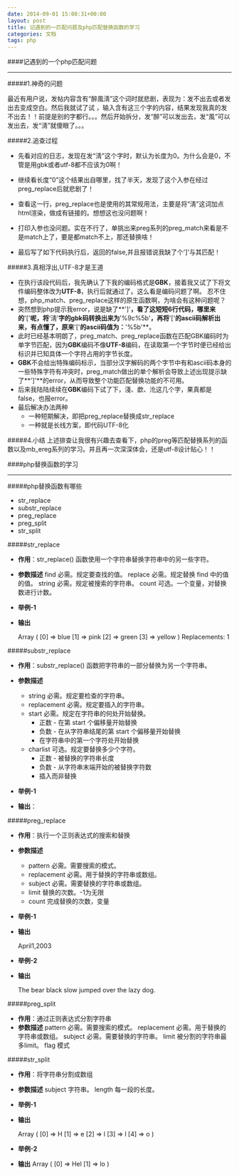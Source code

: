 ```yaml
---
date: 2014-09-01 15:08:31+00:00
layout: post
title: 记遇到的一匹配问题及php匹配替换函数的学习
categories: 文档
tags: php
---
```


####记遇到的一个php匹配问题


----------

#####1.神奇的问题

最近有用户说，发帖内容含有“醉風淸”这个词时就悲剧，表现为：发不出去或者发出去变成空白。然后我就试了试 ，输入含有这三个字的内容，结果发现我真的发不出去！！前提是别的字都行。。。然后开始拆分，发“醉”可以发出去，发“風”可以发出去，发“淸”就傻眼了。。。


#####2.追查过程

 - 先看对应的日志，发现在发“淸”这个字时，默认为长度为0。为什么会是0，不管是用gbk或者utf-8都不应该为0啊！
 - 继续看长度“0”这个结果出自哪里，找了半天，发现了这个入参在经过preg_replace后就悲剧了！
 - 查看这一行，preg_replace也是使用的其常规用法，主要是将“淸”这词加点html渲染，做成有链接的。想想这也没问题啊！
 - 打印入参也没问题。实在不行了，单挑出来preg系列的preg_match来看是不是match上了，要是都match不上，那还替换啥！
 - 最后写了如下代码执行后，返回的false,并且报错说我缺了个']'与其匹配！
 

    <?php 
    $pattern='/淸/';
    $txt='淸_哈哈_我来试试';
    $match = preg_match($pattern, $txt);
    if ($match===false) {
        echo 'fail';
    }
    ?> 


#####3.真相浮出,UTF-8才是王道
 - 在执行该段代码后，我先确认了下我的编码格式是**GBK**，接着我又试了下将文件编码整体改为**UTF-8**，执行后就通过了。这么看是编码问题了啊。
忍不住想，php_match、preg_replace这样的原生函数啊，为啥会有这种问题呢？
 - 突然想到php提示我error，说是缺了**']'**，看了这短短6行代码，哪里来的**'['**呢，将**‘淸’**字的gbk码转换出来为**'%9c%5b'**，再将**'['**的ascii码解析出来，有点懂了，原来**'['**的ascii码值为：**'%5b'**。
 - 此时已经基本明朗了，preg_match、preg_replace函数在匹配GBK编码时为单字节匹配，因为**GBK**编码不像**UTF-8**编码，在读取第一个字节时便已经给出标识并已知具体一个字符占用的字节长度。
 - **GBK**不会给出特殊编码标示，当部分汉字解码的两个字节中有和ascii码本身的一些特殊字符有冲突时，preg_match做出的单个解析会导致上述出现提示缺了**']'**的error，从而导致整个功能匹配替换功能的不可用。
 - 后来我陆陆续续在**GBK**编码下试了下，淺、歔、沎这几个字，果真都是false，也报error。
 - 最后解决办法两种
	 - 一种短期解决，即把preg_replace替换成str_replace
	 - 一种就是长线方案，即代码UTF-8化

#####4.小结
上述排查让我很有兴趣去查看下，php的preg等匹配替换系列的函数以及mb_ereg系列的学习。并且再一次深深体会，还是utf-8设计贴心！！

####php替换函数的学习


----------

#####php替换函数有哪些

 - str_replace
 - substr_replace
 - preg_replace
 - preg_split
 - str_split


#####str_replace

 - **作用**：str_replace() 函数使用一个字符串替换字符串中的另一些字符。
 - **参数描述** 
find 必需。规定要查找的值。 
replace 必需。规定替换 find 中的值的值。 
string 必需。规定被搜索的字符串。 
count 可选。一个变量，对替换数进行计数。
 - **举例-1**
 
 
    <?php
        $arr = array("blue","red","green","yellow");
        print_r(str_replace("red","pink",$arr,$i));
        echo "Replacements: $i";
    ?>
    
	
 - **输出**
 
 
    Array
    (
        [0] => blue
        [1] => pink
        [2] => green
        [3] => yellow
    )
    Replacements: 1
	
	
#####substr_replace
 - **作用**：substr_replace() 函数把字符串的一部分替换为另一个字符串。
 - **参数描述** 
	 - string 必需。规定要检查的字符串。 
	 - replacement 必需。规定要插入的字符串。 
	 - start 必需。规定在字符串的何处开始替换。
		 - 正数 - 在第 start 个偏移量开始替换
		 - 负数 - 在从字符串结尾的第 start 个偏移量开始替换
		 - 在字符串中的第一个字符处开始替换
	 - charlist 可选。规定要替换多少个字符。
		 - 正数 - 被替换的字符串长度
		 - 负数 - 从字符串末端开始的被替换字符数
		 - 插入而非替换
		 
		 
 - **举例-1**

 
    <?php
        echo substr_replace("Hello world","earth",6);
    ?>
    
	
 - **输出**：


#####preg_replace

 - **作用**：执行一个正则表达式的搜索和替换

 - **参数描述** 
	 - pattern 必需。需要搜索的模式。 
	 - replacement 必需。用于替换的字符串或数组。 
	 - subject 必需。需要替换的字符串或数组。 
	 - limit 替换的次数。-1为无限 
	 - count 完成替换的次数，变量

 - **举例-1**
 
 
    <?php
        $string = 'April 15, 2003';
        $pattern = '/(w+) (d+), (d+)/i';
        $replacement = '${1}1,$3';
        echo preg_replace($pattern, $replacement, $string);
    ?>

	
 - **输出**
 
 
    April1,2003

	
	
 - **举例-2**
 
 
    <?php
        $string = 'The quick brown fox jumped over the lazy dog.';
        $patterns = array();
        $patterns[0] = '/quick/';
        $patterns[1] = '/brown/';
        $patterns[2] = '/fox/';
        $replacements = array();
        $replacements[2] = 'bear';
        $replacements[1] = 'black';
        $replacements[0] = 'slow';
        echo preg_replace($patterns, $replacements, $string);
    ?>

	
	
 - **输出**
 
 
    The bear black slow jumped over the lazy dog.


#####preg_split

 - **作用**：通过正则表达式分割字符串
 - **参数描述** 
pattern 必需。需要搜索的模式。 
replacement 必需。用于替换的字符串或数组。 
subject 必需。需要替换的字符串。 
limit 被分割的字符串最多limit。 
flag 模式

#####str_split

 - **作用**：将字符串分割成数组
 - **参数描述** 
subject 字符串。 
length 每一段的长度。
 - **举例-1**
    <?php
        print_r(str_split("Hello"));
    ?>
 - **输出**
 
 
    Array
    (
        [0] => H
        [1] => e
        [2] => l
        [3] => l
        [4] => o
    )
	
	
 - **举例-2**
 
 
    <?php
        print_r(str_split("Hello",3));
    ?>
	
	
 - **输出**
    Array
    (
        [0] => Hel
        [1] => lo
    )
